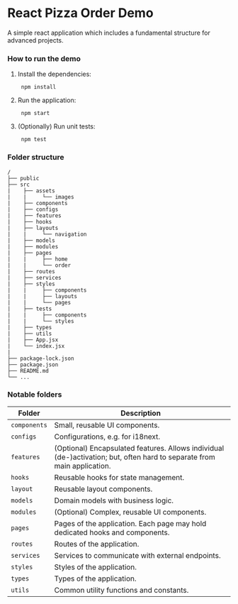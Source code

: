 # React Pizza Order Demo

A simple react application which includes a fundamental structure for advanced projects.

### How to run the demo

1. Install the dependencies:

        npm install

2. Run the application:

        npm start

3. (Optionally) Run unit tests:

        npm test

### Folder structure

```
/
├── public
├── src
|    ├── assets
|    |     └── images
|    ├── components
|    ├── configs
|    ├── features
|    ├── hooks
|    ├── layouts
|    |     └── navigation
|    ├── models
|    ├── modules
|    ├── pages
|    |     ├── home
|    |     └── order
|    ├── routes
|    ├── services
|    ├── styles
|    |     ├── components
|    |     ├── layouts
|    |     └── pages
|    ├── tests
|    |     ├── components
|    |     └── styles
|    ├── types
|    ├── utils
|    ├── App.jsx
|    └── index.jsx
|
├── package-lock.json
├── package.json
├── README.md
└── ...
```

### Notable folders

| Folder         | Description                                                                                                             |
|----------------|-------------------------------------------------------------------------------------------------------------------------|
| `components`   | Small, reusable UI components.                                                                                          |
| `configs`      | Configurations, e.g. for i18next.                                                                                       |
| `features`     | (Optional) Encapsulated features. Allows individual (de-)activation; but, often hard to separate from main application. |
| `hooks`        | Reusable hooks for state management.                                                                                    |
| `layout`       | Reusable layout components.                                                                                             |
| `models`       | Domain models with business logic.                                                                                      |
| `modules`      | (Optional) Complex, reusable UI components.                                                                             |
| `pages`        | Pages of the application. Each page may hold dedicated hooks and components.                                            |
| `routes`       | Routes of the application.                                                                                              |
| `services`     | Services to communicate with external endpoints.                                                                        |
| `styles`       | Styles of the application.                                                                                              |
| `types`        | Types of the application.                                                                                               |
| `utils`        | Common utility functions and constants.                                                                                 |


